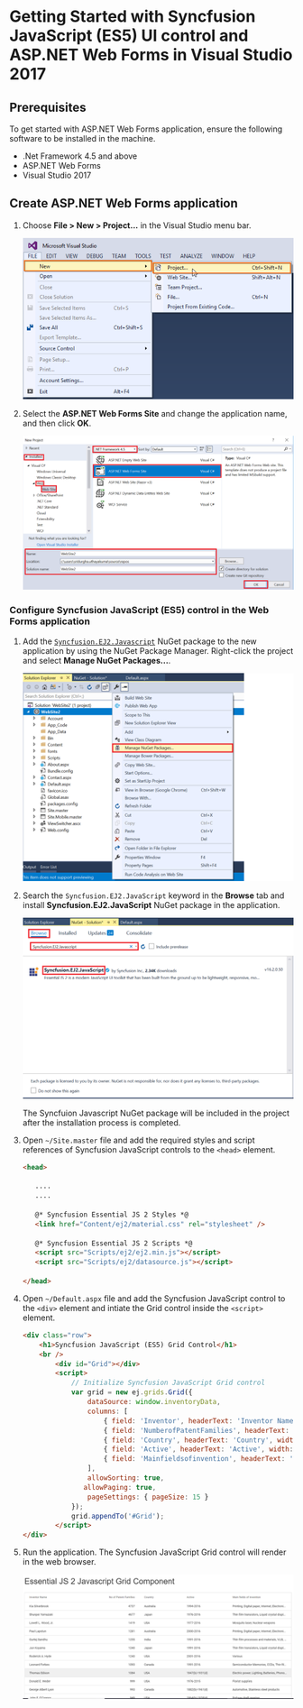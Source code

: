 <!-- markdownlint-disable MD024 -->

# Getting Started with Syncfusion JavaScript (ES5) UI control and ASP.NET Web Forms in Visual Studio 2017

## Prerequisites

To get started with ASP.NET Web Forms application, ensure the following software to be installed in the machine.

* .Net Framework 4.5 and above
* ASP.NET Web Forms
* Visual Studio 2017

## Create ASP.NET Web Forms application

1. Choose **File > New > Project...** in the Visual Studio menu bar.

    ![new project in aspnet web forms](images/new-mvc-project.png)

2. Select the **ASP.NET Web Forms Site** and change the application name, and then click **OK**.

    ![aspnet web forms syncfusion project template](images/webforms-site.png)

### Configure Syncfusion JavaScript (ES5) control in the Web Forms application

 1. Add the [`Syncfusion.EJ2.Javascript`](https://www.nuget.org/packages/Syncfusion.EJ2.Javascript/) NuGet package to the new application by using the NuGet Package Manager. Right-click the project and select **Manage NuGet Packages...**.

    ![javascript manage nuget packages](images/webforms-nuget.png)

 2. Search the `Syncfusion.EJ2.JavaScript` keyword in the **Browse** tab and install **Syncfusion.EJ2.JavaScript** NuGet package in the application.

    ![javascript install nuget package](images/webforms-nuget-install.png)

    The Syncfuion Javascript NuGet package will be included in the project after the installation process is completed.

 3. Open `~/Site.master` file and add the required styles and script references of Syncfusion JavaScript controls to the `<head>` element.

    ```html
    <head>

       ....
       ....

       @* Syncfusion Essential JS 2 Styles *@
       <link href="Content/ej2/material.css" rel="stylesheet" />

       @* Syncfusion Essential JS 2 Scripts *@
       <script src="Scripts/ej2/ej2.min.js"></script>
       <script src="Scripts/ej2/datasource.js"></script>

    </head>
    ```

 4. Open `~/Default.aspx` file and add the Syncfusion JavaScript control to the `<div>` element and intiate the Grid control inside the `<script>` element.

    ```html
    <div class="row">
        <h1>Syncfusion JavaScript (ES5) Grid Control</h1>
        <br />
            <div id="Grid"></div>
            <script>
                // Initialize Syncfusion JavaScript Grid control
                var grid = new ej.grids.Grid({
                    dataSource: window.inventoryData,
                    columns: [
                        { field: 'Inventor', headerText: 'Inventor Name', width: 140 },
                        { field: 'NumberofPatentFamilies', headerText: 'No of Patent Families', width: 185, textAlign: 'Right' },
                        { field: 'Country', headerText: 'Country', width: 120 },
                        { field: 'Active', headerText: 'Active', width: 130 },
                        { field: 'Mainfieldsofinvention', headerText: 'Main fields of invention', width: 180 },
                    ],
                    allowSorting: true,
                   allowPaging: true,
                    pageSettings: { pageSize: 15 }
                });
                grid.appendTo('#Grid');
            </script>
    </div>
    ```

 5. Run the application. The Syncfusion JavaScript Grid control will render in the web browser.

    ![aspnet web forms grid control](images/webforms-grid.png)
